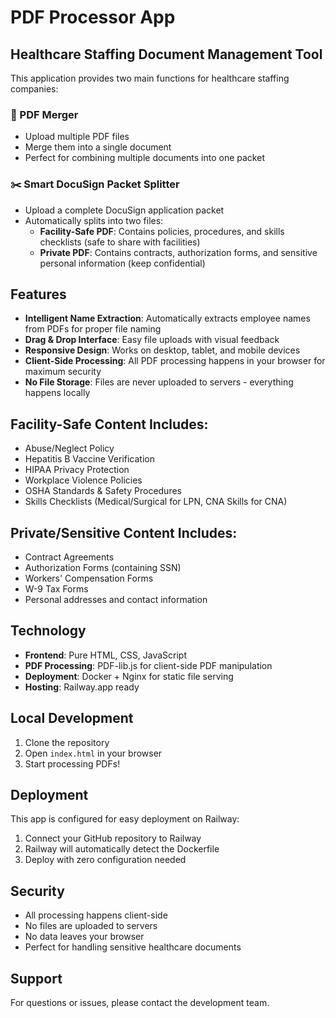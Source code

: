 # PDF Processor App

## Healthcare Staffing Document Management Tool

This application provides two main functions for healthcare staffing companies:

### 🔗 PDF Merger
- Upload multiple PDF files
- Merge them into a single document
- Perfect for combining multiple documents into one packet

### ✂️ Smart DocuSign Packet Splitter
- Upload a complete DocuSign application packet
- Automatically splits into two files:
  - **Facility-Safe PDF**: Contains policies, procedures, and skills checklists (safe to share with facilities)
  - **Private PDF**: Contains contracts, authorization forms, and sensitive personal information (keep confidential)

## Features

- **Intelligent Name Extraction**: Automatically extracts employee names from PDFs for proper file naming
- **Drag & Drop Interface**: Easy file uploads with visual feedback
- **Responsive Design**: Works on desktop, tablet, and mobile devices
- **Client-Side Processing**: All PDF processing happens in your browser for maximum security
- **No File Storage**: Files are never uploaded to servers - everything happens locally

## Facility-Safe Content Includes:
- Abuse/Neglect Policy
- Hepatitis B Vaccine Verification
- HIPAA Privacy Protection
- Workplace Violence Policies
- OSHA Standards & Safety Procedures
- Skills Checklists (Medical/Surgical for LPN, CNA Skills for CNA)

## Private/Sensitive Content Includes:
- Contract Agreements
- Authorization Forms (containing SSN)
- Workers' Compensation Forms
- W-9 Tax Forms
- Personal addresses and contact information

## Technology

- **Frontend**: Pure HTML, CSS, JavaScript
- **PDF Processing**: PDF-lib.js for client-side PDF manipulation
- **Deployment**: Docker + Nginx for static file serving
- **Hosting**: Railway.app ready

## Local Development

1. Clone the repository
2. Open `index.html` in your browser
3. Start processing PDFs!

## Deployment

This app is configured for easy deployment on Railway:

1. Connect your GitHub repository to Railway
2. Railway will automatically detect the Dockerfile
3. Deploy with zero configuration needed

## Security

- All processing happens client-side
- No files are uploaded to servers
- No data leaves your browser
- Perfect for handling sensitive healthcare documents

## Support

For questions or issues, please contact the development team.
